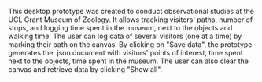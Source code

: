 This desktop prototype was created to conduct observational studies at the UCL Grant Museum of Zoology. It allows tracking visitors' paths, number of stops, and logging time spent in the museum, next to the objects and walking time.
The user can log data of several visitors (one at a time) by marking their path on the canvas. By clicking on "Save data", the prototype generates the .json document with visitors' points of interest, time spent next to the objects, time spent in the museum.
The user can also clear the canvas and retrieve data by clicking "Show all".
